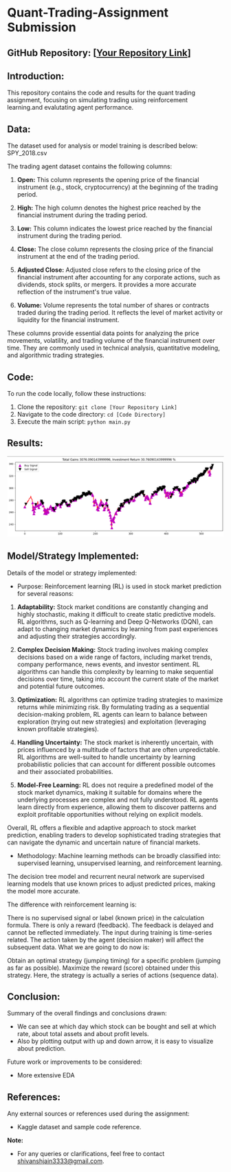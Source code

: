 # Quant-Trading-Assignment Submission

## GitHub Repository: [[Your Repository Link](https://github.com/MrResilient/Quant-Trading-Assignment)]

## Introduction:
This repository contains the code and results for the quant trading assignment, focusing on simulating trading using reinforcement learning.and evalutating agent performance.

## Data:
The dataset used for analysis or model training is described below: SPY_2018.csv

The trading agent dataset contains the following columns:

1. **Open:** This column represents the opening price of the financial instrument (e.g., stock, cryptocurrency) at the beginning of the trading period.

2. **High:** The high column denotes the highest price reached by the financial instrument during the trading period.

3. **Low:** This column indicates the lowest price reached by the financial instrument during the trading period.

4. **Close:** The close column represents the closing price of the financial instrument at the end of the trading period.

5. **Adjusted Close:** Adjusted close refers to the closing price of the financial instrument after accounting for any corporate actions, such as dividends, stock splits, or mergers. It provides a more accurate reflection of the instrument's true value.

6. **Volume:** Volume represents the total number of shares or contracts traded during the trading period. It reflects the level of market activity or liquidity for the financial instrument.

These columns provide essential data points for analyzing the price movements, volatility, and trading volume of the financial instrument over time. They are commonly used in technical analysis, quantitative modeling, and algorithmic trading strategies.

## Code:

To run the code locally, follow these instructions:

1. Clone the repository: `git clone [Your Repository Link]`
2. Navigate to the code directory: `cd [Code Directory]`
3. Execute the main script: `python main.py`

## Results:
![OUTPUT](https://github.com/MrResilient/Quant-Trading-Assignment/blob/main/output_trading.png)





## Model/Strategy Implemented:
Details of the model or strategy implemented:

- Purpose: Reinforcement learning (RL) is used in stock market prediction for several reasons:

1. **Adaptability:** Stock market conditions are constantly changing and highly stochastic, making it difficult to create static predictive models. RL algorithms, such as Q-learning and Deep Q-Networks (DQN), can adapt to changing market dynamics by learning from past experiences and adjusting their strategies accordingly.

2. **Complex Decision Making:** Stock trading involves making complex decisions based on a wide range of factors, including market trends, company performance, news events, and investor sentiment. RL algorithms can handle this complexity by learning to make sequential decisions over time, taking into account the current state of the market and potential future outcomes.

3. **Optimization:** RL algorithms can optimize trading strategies to maximize returns while minimizing risk. By formulating trading as a sequential decision-making problem, RL agents can learn to balance between exploration (trying out new strategies) and exploitation (leveraging known profitable strategies).

4. **Handling Uncertainty:** The stock market is inherently uncertain, with prices influenced by a multitude of factors that are often unpredictable. RL algorithms are well-suited to handle uncertainty by learning probabilistic policies that can account for different possible outcomes and their associated probabilities.

5. **Model-Free Learning:** RL does not require a predefined model of the stock market dynamics, making it suitable for domains where the underlying processes are complex and not fully understood. RL agents learn directly from experience, allowing them to discover patterns and exploit profitable opportunities without relying on explicit models.

Overall, RL offers a flexible and adaptive approach to stock market prediction, enabling traders to develop sophisticated trading strategies that can navigate the dynamic and uncertain nature of financial markets.
- Methodology: Machine learning methods can be broadly classified into: supervised learning, unsupervised learning, and reinforcement learning.

The decision tree model and recurrent neural network are supervised learning models that use known prices to adjust predicted prices, making the model more accurate.

The difference with reinforcement learning is:

There is no supervised signal or label (known price) in the calculation formula. There is only a reward (feedback).
The feedback is delayed and cannot be reflected immediately.
The input during training is time-series related.
The action taken by the agent (decision maker) will affect the subsequent data.
What we are going to do now is:

Obtain an optimal strategy (jumping timing) for a specific problem (jumping as far as possible).
Maximize the reward (score) obtained under this strategy.
Here, the strategy is actually a series of actions (sequence data).

## Conclusion:
Summary of the overall findings and conclusions drawn:

- We can see at which day which stock can be bought and sell at which rate, about total assets and about profit levels.
- Also by plotting output with up and down arrow, it is easy to visualize about prediction.


Future work or improvements to be considered:

- More extensive EDA

## References:
Any external sources or references used during the assignment:

- Kaggle dataset and sample code reference.


**Note:** 
- For any queries or clarifications, feel free to contact shivanshjain3333@gmail.com.
